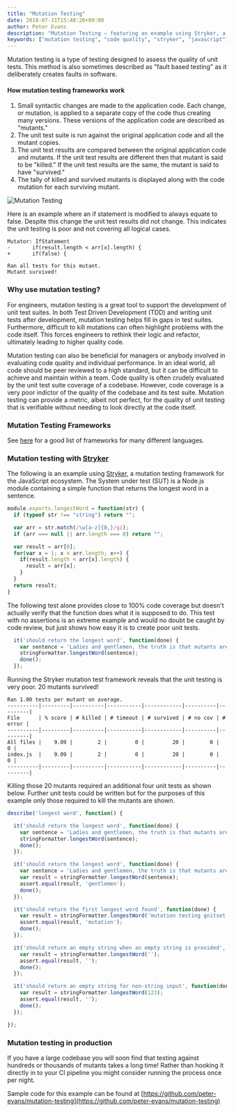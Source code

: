 ```yaml
---
title: "Mutation Testing"
date: 2018-07-31T15:48:26+09:00
author: Peter Evans
description: "Mutation Testing – featuring an example using Stryker, a framework for the JavaScript ecosystem"
keywords: ["mutation testing", "code quality", "stryker", "javascript"]
---
```


Mutation testing is a type of testing designed to assess the quality of unit tests.
This method is also sometimes described as "fault based testing" as it deliberately creates faults in software.

#### How mutation testing frameworks work

1. Small syntactic changes are made to the application code. Each change, or mutation, is applied to a separate copy of the code thus creating many versions. These versions of the application code are described as "mutants."
2. The unit test suite is run against the original application code and all the mutant copies.
3. The unit test results are compared between the original application code and mutants. If the unit test results are different then that mutant is said to be "killed." If the unit test results are the same, the mutant is said to have "survived."
4. The tally of killed and survived mutants is displayed along with the code mutation for each surviving mutant.

![Mutation Testing](/img/mutation-testing.png)

Here is an example where an if statement is modified to always equate to false.
Despite this change the unit test results did not change. This indicates the unit testing is poor and not covering all logical cases.
```
Mutator: IfStatement
-       if(result.length < arr[x].length) {
+       if(false) {

Ran all tests for this mutant.
Mutant survived!
```

### Why use mutation testing?

For engineers, mutation testing is a great tool to support the development of unit test suites. 
In both Test Driven Development (TDD) and writing unit tests after development, mutation testing helps fill in gaps in test suites.
Furthermore, difficult to kill mutations can often highlight problems with the code itself.
This forces engineers to rethink their logic and refactor, ultimately leading to higher quality code.

Mutation testing can also be beneficial for managers or anybody involved in evaluating code quality and individual performance.
In an ideal world, all code should be peer reviewed to a high standard, but it can be difficult to achieve and maintain within a team.
Code quality is often crudely evaluated by the unit test suite coverage of a codebase.
However, code coverage is a very poor indictor of the quality of the codebase and its test suite.
Mutation testing can provide a metric, albeit not perfect, for the quality of unit testing that is verifiable without needing to look directly at the code itself.

### Mutation Testing Frameworks

See [here](https://github.com/theofidry/awesome-mutation-testing) for a good list of frameworks for many different languages.

### Mutation testing with [Stryker](https://stryker-mutator.io/)

The following is an example using [Stryker](https://stryker-mutator.io/), a mutation testing framework for the JavaScript ecosystem.
The System under test (SUT) is a Node.js module containing a simple function that returns the longest word in a sentence.

```javascript
module.exports.longestWord = function(str) {
  if (typeof str !== "string") return "";

  var arr = str.match(/\w[a-z]{0,}/gi);
  if (arr === null || arr.length === 0) return "";

  var result = arr[0];
  for(var x = 1; x < arr.length; x++) {
    if(result.length < arr[x].length) {
      result = arr[x];
    } 
  }
  return result;
}
```

The following test alone provides close to 100% code coverage but doesn't actually verify that the function does what it is supposed to do.
This test with no assertions is an extreme example and would no doubt be caught by code review, but just shows how easy it is to create poor unit tests.

```javascript
  it('should return the longest word', function(done) {
    var sentence = 'Ladies and gentlemen, the truth is that mutants are very real, and that they are among us.';
    stringFormatter.longestWord(sentence);
    done();
  });
```

Running the Stryker mutation test framework reveals that the unit testing is very poor.
20 mutants survived!

```
Ran 1.00 tests per mutant on average.
----------|---------|----------|-----------|------------|----------|---------|
File      | % score | # killed | # timeout | # survived | # no cov | # error |
----------|---------|----------|-----------|------------|----------|---------|
All files |    9.09 |        2 |         0 |         20 |        0 |       0 |
index.js  |    9.09 |        2 |         0 |         20 |        0 |       0 |
----------|---------|----------|-----------|------------|----------|---------|
```

Killing those 20 mutants required an additional four unit tests as shown below.
Further unit tests could be written but for the purposes of this example only those required to kill the mutants are shown.

```javascript
describe('longest word', function() {

  it('should return the longest word', function(done) {
    var sentence = 'Ladies and gentlemen, the truth is that mutants are very real, and that they are among us.';
    stringFormatter.longestWord(sentence);
    done();
  });

  it('should return the longest word', function(done) {
    var sentence = 'Ladies and gentlemen, the truth is that mutants are very real, and that they are among us.';
    var result = stringFormatter.longestWord(sentence);
    assert.equal(result, 'gentlemen');
    done();
  });

  it('should return the first longest word found', function(done) {
    var result = stringFormatter.longestWord('mutation testing gnitset noitatum');
    assert.equal(result, 'mutation');
    done();
  });

  it('should return an empty string when an empty string is provided', function(done) {
    var result = stringFormatter.longestWord('');
    assert.equal(result, '');
    done();
  });

  it('should return an empty string for non-string input', function(done) {
    var result = stringFormatter.longestWord(123);
    assert.equal(result, '');
    done();
  });

});
```

### Mutation testing in production

If you have a large codebase you will soon find that testing against hundreds or thousands of mutants takes a long time!
Rather than hooking it directly in to your CI pipeline you might consider running the process once per night.

Sample code for this example can be found at [https://github.com/peter-evans/mutation-testing](https://github.com/peter-evans/mutation-testing)
